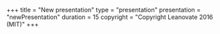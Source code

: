 +++
title = "New presentation"
type = "presentation"
presentation = "newPresentation"
duration = 15
copyright = "Copyright Leanovate 2016 (MIT)"
+++
